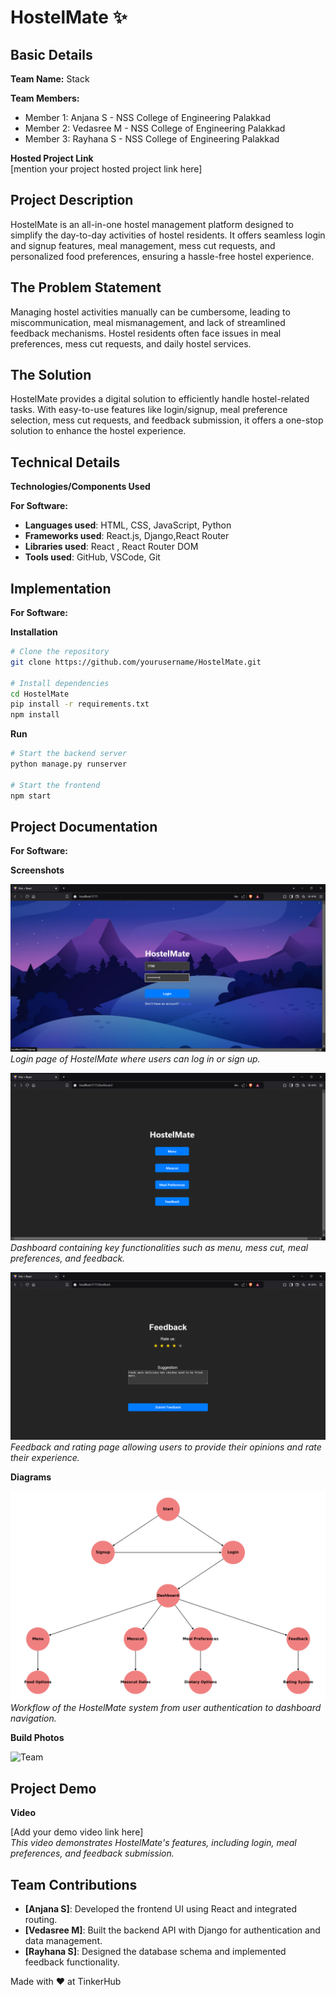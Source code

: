 # HostelMate ✨

## Basic Details

**Team Name:** Stack

**Team Members:**

- Member 1: Anjana S - NSS College of Engineering Palakkad
- Member 2: Vedasree M - NSS College of Engineering Palakkad
- Member 3: Rayhana S - NSS College of Engineering Palakkad

**Hosted Project Link**  
[mention your project hosted project link here]

## Project Description

HostelMate is an all-in-one hostel management platform designed to simplify the day-to-day activities of hostel residents. It offers seamless login and signup features, meal management, mess cut requests, and personalized food preferences, ensuring a hassle-free hostel experience.

## The Problem Statement

Managing hostel activities manually can be cumbersome, leading to miscommunication, meal mismanagement, and lack of streamlined feedback mechanisms. Hostel residents often face issues in meal preferences, mess cut requests, and daily hostel services.

## The Solution

HostelMate provides a digital solution to efficiently handle hostel-related tasks. With easy-to-use features like login/signup, meal preference selection, mess cut requests, and feedback submission, it offers a one-stop solution to enhance the hostel experience.

## Technical Details

**Technologies/Components Used**

**For Software:**

- **Languages used**: HTML, CSS, JavaScript, Python
- **Frameworks used**: React.js, Django,React Router
- **Libraries used**: React , React Router DOM
- **Tools used**: GitHub, VSCode, Git

## Implementation

**For Software:**

**Installation**

```bash
# Clone the repository
git clone https://github.com/yourusername/HostelMate.git

# Install dependencies
cd HostelMate
pip install -r requirements.txt
npm install
```

**Run**

```bash
# Start the backend server
python manage.py runserver

# Start the frontend
npm start
```

## Project Documentation

**For Software:**

**Screenshots**

![Screenshot1](public/images/login.png)  
*Login page of HostelMate where users can log in or sign up.*

![Screenshot2](public/images/dashboard.png)  
*Dashboard containing key functionalities such as menu, mess cut, meal preferences, and feedback.*

![Screenshot3](public/images/feedback.png)  
*Feedback and rating page allowing users to provide their opinions and rate their experience.*

**Diagrams**

![Workflow](public/images/HostelMate_Workflow.png)  
*Workflow of the HostelMate system from user authentication to dashboard navigation.*

**Build Photos**

![Team](public/images/building.png)

## Project Demo

**Video**

[Add your demo video link here]  
*This video demonstrates HostelMate's features, including login, meal preferences, and feedback submission.*

## Team Contributions

- **[Anjana S]**: Developed the frontend UI using React and integrated routing.
- **[Vedasree M]**: Built the backend API with Django for authentication and data management.
- **[Rayhana S]**: Designed the database schema and implemented feedback functionality.

Made with ❤️ at TinkerHub

